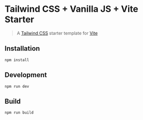 Tailwind CSS + Vanilla JS + Vite Starter
===========================

[](https://github.com/wdebusschere/tailwind-4-js-vite)

> A [Tailwind CSS](http://tailwindcss.com/) starter template for [Vite](https://github.com/vitejs/vite)



Installation
------------


```source-shell
npm install
```

Development
-----------


```source-shell
npm run dev
```

Build
-----


```source-shell
npm run build
```